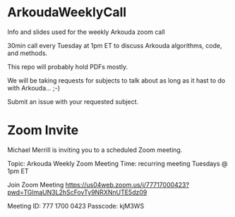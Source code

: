 # ArkoudaWeeklyCall
Info and slides used for the weekly Arkouda zoom call

30min call every Tuesday at 1pm ET to discuss Arkouda algorithms, code, and methods.

This repo will probably hold PDFs mostly.

We will be taking requests for subjects to talk about as long as it hast to do with Arkouda... ;-)

Submit an issue with your requested subject.

# Zoom Invite

Michael Merrill is inviting you to a scheduled Zoom meeting.

Topic: Arkouda Weekly Zoom Meeting
Time: recurring meeting Tuesdays @ 1pm ET

Join Zoom Meeting
https://us04web.zoom.us/j/77717000423?pwd=TGlmaUN3L2hScFovTy9NRXNnUTE5dz09

Meeting ID: 777 1700 0423
Passcode: kjM3WS

